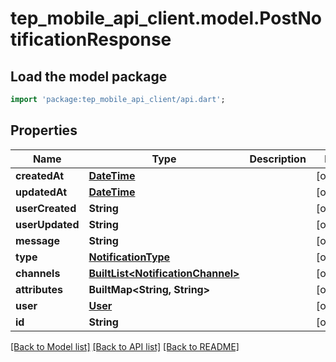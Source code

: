 # tep_mobile_api_client.model.PostNotificationResponse

## Load the model package
```dart
import 'package:tep_mobile_api_client/api.dart';
```

## Properties
Name | Type | Description | Notes
------------ | ------------- | ------------- | -------------
**createdAt** | [**DateTime**](DateTime.md) |  | [optional] 
**updatedAt** | [**DateTime**](DateTime.md) |  | [optional] 
**userCreated** | **String** |  | [optional] 
**userUpdated** | **String** |  | [optional] 
**message** | **String** |  | [optional] 
**type** | [**NotificationType**](NotificationType.md) |  | [optional] 
**channels** | [**BuiltList&lt;NotificationChannel&gt;**](NotificationChannel.md) |  | [optional] 
**attributes** | **BuiltMap&lt;String, String&gt;** |  | [optional] 
**user** | [**User**](User.md) |  | [optional] 
**id** | **String** |  | [optional] 

[[Back to Model list]](../README.md#documentation-for-models) [[Back to API list]](../README.md#documentation-for-api-endpoints) [[Back to README]](../README.md)


